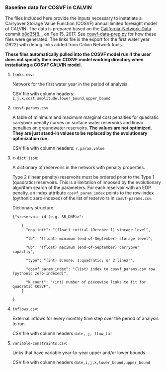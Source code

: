 ### Baseline data for COSVF in CALVIN

The files included here provide the inputs necessary to instatiate a Carryover Storage Value Function (COSVF) annual limited foresight model of CALVIN. The data is prepared based on the [California-Network-Data](https://github.com/ucd-cws/calvin-network-data) commit [b8d35f8...](https://github.com/ucd-cws/calvin-network-data/commit/b8d35f80b6f31e6f2014cdfedaa81d4d85070b07) on Feb 15, 2017. See [cosvf-data-prep.py](cosvf-data-prep.py) for how these files were generated. The links file is the export for the first water year (1922) with debug links added from Calvin Network tools.

**These files automatically pulled into the COSVF model run if the user does not specify their own COSVF model working directory when instatiating a COSVF CALVIN model.**

1. ``links.csv``: 


    Network for the first water year in the period of analysis.
  
    CSV file with column headers: ``i,j,k,cost,amplitude,lower_bound,upper_bound``

2. ``cosvf-params.csv`` 
    
    A table of minimum and maximum marginal cost penalties for quadratic carryover penalty curves on surface water reservoirs and linear penalties on groundwater reservoirs. **The values are not optimized. They are just stand-in values to be replaced by the evolutionary optimization run.**

    CSV file with column headers: ``r,param,value``

3.  ``r-dict.json``: 
    
    A dictionary of reservoirs in the network with penalty properties. 

    Type 2 (linear penalty) reservoirs must be ordered prior to the Type 1 (quadratic) reservoirs. This is a limitation of imposed by the evolutionary algorithm search of the parameters. For each reservoir with an EOP penalty, an index attribute ``cosvf_param_index`` points to the row-index (pythonic zero-indexed) of the list of reservoirs in ``cosvf-params.csv``.

    Dictionary structure:

        {"<reservoir id (e.g. SR_DNP)>":
        
            {
              "eop_init": "(float) initial (October 1) storage level",
              
              "lb": "(float) minimum (end-of-September) storage level",
              
              "ub": "(float) maximum (end-of-September) carryover capactiy",
              
              "type": "(int) 0:none; 1:quadratic; or 2:linear",
              
              "cosvf_param_index": "(list) index to cosvf_params.csv row (pythonic zero-indexed)",
              
              "k_count": "(int) number of piecewise links to fit for quadratic COSVF",
            }

        }

4.  ``inflows.csv``: 
    
    External inflows for every monthly time step over the period of analysis to run. 

    CSV file with column headers ``date, j, flow_taf``

5.  ``variable-constraints.csv``: 
    
    Links that have variable year-to-year upper and/or lower bounds.

    CSV file with column headers ``date,i,j,k,lower_bound,upper_bound``

